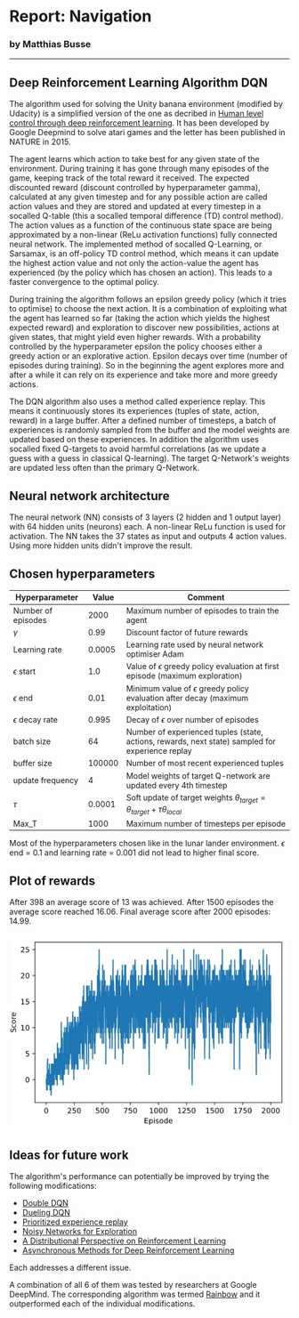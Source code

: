 # Report: Navigation

### by Matthias Busse
---

## Deep Reinforcement Learning Algorithm DQN

The algorithm used for solving the Unity banana environment (modified by Udacity) is a simplified version of the one as decribed in
[Human level control through deep reinforcement learning](https://storage.googleapis.com/deepmind-media/dqn/DQNNaturePaper.pdf). It has been developed by Google Deepmind to solve atari games and the letter has been published in NATURE in 2015.

The agent learns which action to take best for any given state of the environment. During training it has gone through many episodes of the game, keeping track of the total reward it received. The expected discounted reward (discount controlled by hyperparameter gamma), calculated at any given timestep and for any possible action are called action values and they are stored and updated at every timestep in a socalled Q-table (this a socalled temporal difference (TD) control method). The action values as a function of the continuous state space are being approximated by a non-linear (ReLu activation functions) fully connected neural network. The implemented method of socalled Q-Learning, or Sarsamax, is an off-policy TD control method, which means it can update the highest action value and not only the action-value the agent has experienced (by the policy which has chosen an action). This leads to a faster convergence to the optimal policy. 

During training the algorithm follows an epsilon greedy policy (which it tries to optimise) to choose the next action. It is a combination of exploiting what the agent has learned so far (taking the action which yields the highest expected reward) and exploration to discover new possibilities, actions at given states, that might yield even higher rewards. With a probability controlled by the hyperparameter epsilon the policy chooses either a greedy action or an explorative action. Epsilon decays over time (number of episodes during training). So in the beginning the agent explores more and after a while it can rely on its experience and take more and more greedy actions.

The DQN algorithm also uses a method called experience replay. This means it continuously stores its experiences (tuples of state, action, reward) in a large buffer. After a defined number of timesteps, a batch of experiences is randomly sampled from the buffer and the model weights are updated based on these experiences.
In addition the algorithm uses socalled fixed Q-targets to avoid harmful correlations (as we update a guess with a guess in classical Q-learning). The target Q-Network's weights are updated less often than the primary Q-Network.

## Neural network architecture
The neural network (NN) consists of 3 layers (2 hidden and 1 output layer) with 64 hidden units (neurons) each.
A non-linear ReLu function is used for activation.
The NN takes the 37 states as input and outputs 4 action values.
Using more hidden units didn't improve the result.

## Chosen hyperparameters

| Hyperparameter | Value | Comment |
| --- | --- | --- |
| Number of episodes | 2000 | Maximum number of episodes to train the agent
| $\gamma$ | 0.99 | Discount factor of future rewards |
| Learning rate | 0.0005 | Learning rate used by neural network optimiser Adam
| $\epsilon$ start | 1.0 | Value of $\epsilon$ greedy policy evaluation at first episode (maximum exploration)
| $\epsilon$ end | 0.01 | Minimum value of $\epsilon$ greedy policy evaluation after decay (maximum exploitation)
| $\epsilon$ decay rate | 0.995 | Decay of $\epsilon$ over number of episodes
| batch size | 64 | Number of experienced tuples (state, actions, rewards, next state) sampled for experience replay 
| buffer size | 100000 | Number of most recent experienced tuples
| update frequency | 4 | Model weights of target Q-network are updated every 4th timestep
| $\tau$ | 0.0001 | Soft update of target weights $\theta_{target} = \theta_{target} + \tau \theta_{local}$
| Max_T | 1000 | Maximum number of timesteps per episode

Most of the hyperparameters chosen like in the lunar lander environment.
$\epsilon$ end = 0.1 and learning rate = 0.001 did not lead to higher final score.

## Plot of rewards
After 398 an average score of 13 was achieved. After 1500 episodes the average score reached 16.06. Final average score after 2000 episodes: 14.99.

![Scores over episodes](score_episode_plot.jpg)

## Ideas for future work

The algorithm's performance can potentially be improved by trying the following modifications:

- [Double DQN](https://arxiv.org/abs/1509.06461)
- [Dueling DQN](https://arxiv.org/abs/1511.06581)
- [Prioritized experience replay](https://arxiv.org/abs/1511.05952)
- [Noisy Networks for Exploration](https://arxiv.org/abs/1706.10295)
- [A Distributional Perspective on Reinforcement Learning](https://arxiv.org/abs/1707.06887)
- [Asynchronous Methods for Deep Reinforcement Learning](https://arxiv.org/abs/1602.01783)

Each addresses a different issue.

A combination of all 6 of them was tested by researchers at Google DeepMind. The corresponding algorithm was termed [Rainbow](https://arxiv.org/abs/1710.02298) and it outperformed each of the individual modifications.


